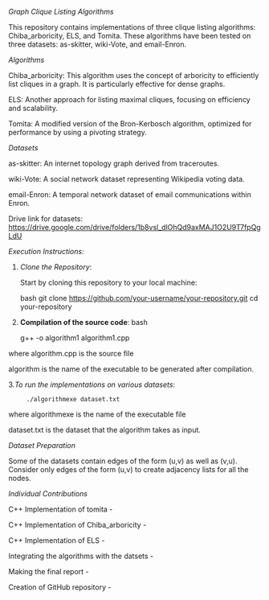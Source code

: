 *Graph Clique Listing Algorithms*

This repository contains implementations of three clique listing algorithms: Chiba_arboricity, ELS, and Tomita. 
These algorithms have been tested on three datasets: as-skitter, wiki-Vote, and email-Enron.

*Algorithms*

Chiba_arboricity: This algorithm uses the concept of arboricity to efficiently list cliques in a graph. It is particularly effective for dense graphs.

ELS: Another approach for listing maximal cliques, focusing on efficiency and scalability.

Tomita: A modified version of the Bron-Kerbosch algorithm, optimized for performance by using a pivoting strategy.

*Datasets*

as-skitter: An internet topology graph derived from traceroutes.

wiki-Vote: A social network dataset representing Wikipedia voting data.

email-Enron: A temporal network dataset of email communications within Enron.

Drive link for datasets: https://drive.google.com/drive/folders/1b8vsl_dlOhQd9axMAJ1O2U9T7fpQgLdU

*Execution Instructions:*


1. *Clone the Repository*:
   
   Start by cloning this repository to your local machine:

   bash
   git clone https://github.com/your-username/your-repository.git
   cd your-repository
   
2. **Compilation of the source code**: 
    bash
    
    g++ -o algorithm1 algorithm1.cpp

  where algorithm.cpp is the source file
                     
  algorithm is the name of the executable to be generated after compilation.



3.*To run the implementations on various datasets*:

    
         ./algorithmexe dataset.txt

where algorithmexe is the name of the executable file

dataset.txt is the dataset that the algorithm takes as input.



*Dataset Preparation*

Some of the datasets contain edges of the form (u,v) as well as (v,u). Consider only edges of the form (u,v) to create adjacency lists for all the nodes.


*Individual Contributions*

C++ Implementation of tomita -

C++ Implementation of Chiba_arboricity -

C++ Implementation of ELS -

Integrating the algorithms with the datsets -

Making the final report -

Creation of GitHub repository -